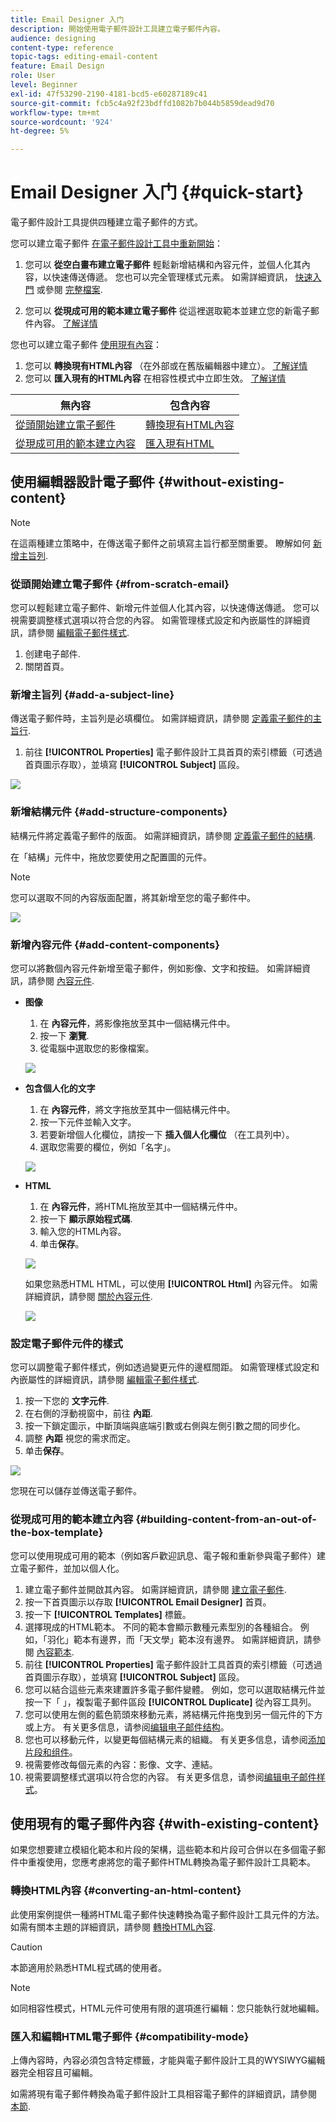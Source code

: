 ```yaml
---
title: Email Designer 入门
description: 開始使用電子郵件設計工具建立電子郵件內容。
audience: designing
content-type: reference
topic-tags: editing-email-content
feature: Email Design
role: User
level: Beginner
exl-id: 47f53290-2190-4181-bcd5-e60287189c41
source-git-commit: fcb5c4a92f23bdffd1082b7b044b5859dead9d70
workflow-type: tm+mt
source-wordcount: '924'
ht-degree: 5%

---
```


# Email Designer 入门 {#quick-start}

電子郵件設計工具提供四種建立電子郵件的方式。

您可以建立電子郵件 [在電子郵件設計工具中重新開始](#without-existing-content)：

1. 您可以 **從空白畫布建立電子郵件** 輕鬆新增結構和內容元件，並個人化其內容，以快速傳送傳遞。 您也可以完全管理樣式元素。 如需詳細資訊， [快速入門](#from-scratch-email) 或參閱 [完整檔案](../../designing/using/designing-from-scratch.md#designing-an-email-content-from-scratch).

1. 您可以 **從現成可用的範本建立電子郵件** 從這裡選取範本並建立您的新電子郵件內容。 [了解详情](#building-content-from-an-out-of-the-box-template)

您也可以建立電子郵件 [使用現有內容](#with-existing-content)：

1. 您可以 **轉換現有HTML內容** （在外部或在舊版編輯器中建立）。 [了解详情](#converting-an-html-content)
1. 您可以 **匯入現有的HTML內容** 在相容性模式中立即生效。 [了解详情](#compatibility-mode)

| 無內容 | 包含內容 |
|---|---|
| [從頭開始建立電子郵件](#from-scratch-email) | [轉換現有HTML內容](#converting-an-html-content) |
| [從現成可用的範本建立內容](#building-content-from-an-out-of-the-box-template) | [匯入現有HTML](#compatibility-mode) |

## 使用編輯器設計電子郵件 {#without-existing-content}

>[!NOTE]
>
>在這兩種建立策略中，在傳送電子郵件之前填寫主旨行都至關重要。 瞭解如何 [新增主旨列](#add-a-subject-line).

### 從頭開始建立電子郵件 {#from-scratch-email}

您可以輕鬆建立電子郵件、新增元件並個人化其內容，以快速傳送傳遞。 您可以視需要調整樣式選項以符合您的內容。 如需管理樣式設定和內嵌屬性的詳細資訊，請參閱 [編輯電子郵件樣式](../../designing/using/styles.md).

1. 创建电子邮件.
1. 關閉首頁。

### 新增主旨列 {#add-a-subject-line}

傳送電子郵件時，主旨列是必填欄位。 如需詳細資訊，請參閱 [定義電子郵件的主旨行](../../designing/using/subject-line.md).

1. 前往 **[!UICONTROL Properties]** 電子郵件設計工具首頁的索引標籤（可透過首頁圖示存取），並填寫 **[!UICONTROL Subject]** 區段。

![](assets/subject-line-quick-start.png)

### 新增結構元件 {#add-structure-components}

結構元件將定義電子郵件的版面。 如需詳細資訊，請參閱 [定義電子郵件的結構](../../designing/using/designing-from-scratch.md#defining-the-email-structure).

在「結構」元件中，拖放您要使用之配置圖的元件。

>[!NOTE]
>
>您可以選取不同的內容版面配置，將其新增至您的電子郵件中。

![](assets/structure-components-quick-start.png)

### 新增內容元件 {#add-content-components}

您可以將數個內容元件新增至電子郵件，例如影像、文字和按鈕。 如需詳細資訊，請參閱 [內容元件](../../designing/using/designing-from-scratch.md#about-content-components).

* **图像**

   1. 在 **內容元件**，將影像拖放至其中一個結構元件中。
   1. 按一下 **瀏覽**.
   1. 從電腦中選取您的影像檔案。

   ![](assets/browse-image-quick-start.png)

* **包含個人化的文字**

   1. 在 **內容元件**，將文字拖放至其中一個結構元件中。
   1. 按一下元件並輸入文字。
   1. 若要新增個人化欄位，請按一下 **插入個人化欄位** （在工具列中）。
   1. 選取您需要的欄位，例如「名字」。

   ![](assets/edit-text-quick-start.png)

* **HTML**

   1. 在 **內容元件**，將HTML拖放至其中一個結構元件中。
   1. 按一下 **顯示原始程式碼**.
   1. 輸入您的HTML內容。
   1. 单击&#x200B;**保存**。

   ![](assets/html-component-source-code.png)

   如果您熟悉HTML HTML，可以使用 **[!UICONTROL Html]** 內容元件。 如需詳細資訊，請參閱 [關於內容元件](../../designing/using/designing-from-scratch.md#about-content-components).

   ![](assets/des_loading_compatible_fragment_9.png)

### 設定電子郵件元件的樣式

您可以調整電子郵件樣式，例如透過變更元件的邊框間距。 如需管理樣式設定和內嵌屬性的詳細資訊，請參閱 [編輯電子郵件樣式](../../designing/using/styles.md).

1. 按一下您的 **文字元件**.
1. 在右側的浮動視窗中，前往 **內距**.
1. 按一下鎖定圖示，中斷頂端與底端引數或右側與左側引數之間的同步化。
1. 調整 **內距** 視您的需求而定。
1. 单击&#x200B;**保存**。

![](assets/padding-quick-start.png)

您現在可以儲存並傳送電子郵件。

### 從現成可用的範本建立內容 {#building-content-from-an-out-of-the-box-template}

您可以使用現成可用的範本（例如客戶歡迎訊息、電子報和重新參與電子郵件）建立電子郵件，並加以個人化。

1. 建立電子郵件並開啟其內容。 如需詳細資訊，請參閱 [建立電子郵件](../../channels/using/creating-an-email.md).
1. 按一下首頁圖示以存取 **[!UICONTROL Email Designer]** 首頁。
1. 按一下 **[!UICONTROL Templates]** 標籤。
1. 選擇現成的HTML範本。
不同的範本會顯示數種元素型別的各種組合。 例如，「羽化」範本有邊界，而「天文學」範本沒有邊界。 如需詳細資訊，請參閱 [內容範本](../../designing/using/using-reusable-content.md#content-templates).
1. 前往 **[!UICONTROL Properties]** 電子郵件設計工具首頁的索引標籤（可透過首頁圖示存取），並填寫 **[!UICONTROL Subject]** 區段。
1. 您可以結合這些元素來建置許多電子郵件變體。 例如，您可以選取結構元件並按一下「 」，複製電子郵件區段 **[!UICONTROL Duplicate]** 從內容工具列。
1. 您可以使用左側的藍色箭頭來移動元素，將結構元件拖曳到另一個元件的下方或上方。 有关更多信息，请参阅[编辑电子邮件结构](../../designing/using/designing-from-scratch.md#defining-the-email-structure)。
1. 您也可以移動元件，以變更每個結構元素的組織。 有关更多信息，请参阅[添加片段和组件](../../designing/using/designing-from-scratch.md#defining-the-email-structure)。
1. 視需要修改每個元素的內容：影像、文字、連結。
1. 視需要調整樣式選項以符合您的內容。 有关更多信息，请参阅[编辑电子邮件样式](../../designing/using/styles.md)。

## 使用現有的電子郵件內容 {#with-existing-content}

如果您想要建立模組化範本和片段的架構，這些範本和片段可合併以在多個電子郵件中重複使用，您應考慮將您的電子郵件HTML轉換為電子郵件設計工具範本。

### 轉換HTML內容 {#converting-an-html-content}

此使用案例提供一種將HTML電子郵件快速轉換為電子郵件設計工具元件的方法。 如需有關本主題的詳細資訊，請參閱 [轉換HTML內容](../../designing/using/using-existing-content.md#converting-an-html-content).

>[!CAUTION]
>
>本節適用於熟悉HTML程式碼的使用者。

>[!NOTE]
>
>如同相容性模式，HTML元件可使用有限的選項進行編輯：您只能執行就地編輯。


### 匯入和編輯HTML電子郵件 {#compatibility-mode}

上傳內容時，內容必須包含特定標籤，才能與電子郵件設計工具的WYSIWYG編輯器完全相容且可編輯。

如需將現有電子郵件轉換為電子郵件設計工具相容電子郵件的詳細資訊，請參閱 [本節](../../designing/using/using-existing-content.md#compatibility-mode).
